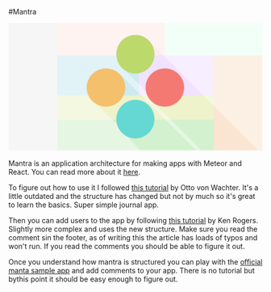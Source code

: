 #Mantra

<img src='mantra.png'/>

Mantra is an application architecture for making apps with Meteor and React. You can read more about it [here](https://kadirahq.github.io/mantra/).

To figure out how to use it I followed [this tutorial](https://medium.com/@ottovw/compose-your-awesome-new-web-app-6fba9c6b241b#.1dwyqbm0l) by Otto von Wachter. It's a little outdated and the structure has changed but not by much so it's great to learn the basics. Super simple journal app.

Then you can add users to the app by following [this tutorial](https://medium.com/@kenrogers/build-a-journaling-app-with-meteor-1-3-beta-react-react-bootstrap-and-mantra-7965d9e9fc23#d887) by Ken Rogers. Slightly more complex and uses the new structure. Make sure you read the comment sin the footer, as of writing this the article has loads of typos and won't run. If you read the comments you should be able to figure it out.

Once you understand how mantra is structured you can play with the [official manta sample app](https://github.com/mantrajs/mantra-sample-blog-app) and add comments to your app. There is no tutorial but bythis point it should be easy enough to figure out.
